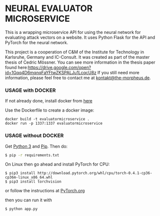 # NEURAL EVALUATOR MICROSERVICE

This is a wrapping microservice API for using the neural network for evaluating attack vectors on a website.
It uses Python Flask for the API and PyTorch for the neural network.

This project is a cooperation of C&M of the Institute for Technology in Karlsruhe, Germany and IC-Consult. It was created as part of the master thesis of Cedric Mössner.
You can see more information in the thesis paper found here:https://drive.google.com/open?id=1Gqq4D6mqnqFaYFtwZKSPALJu1LcqcU8z 
If you still need more information, please feel free to contact me at kontakt@the-morpheus.de.

### USAGE with DOCKER
If not already done, install docker from [here](https://www.docker.com/get-started)

Use the Dockerfile to create a docker image:
```
docker build -t evaluatormicroservice .
docker run -p 1337:1337 evaluatormicroservice
```

### USAGE without DOCKER
Get [Python 3](https://www.python.org/) and [Pip](https://pip.pypa.io/en/stable/installing/).
Then do:
```sh
$ pip -r requirements.txt
```

On Linux then go ahead and install PyTorch for CPU:
```
$ pip3 install http://download.pytorch.org/whl/cpu/torch-0.4.1-cp36-cp36m-linux_x86_64.whl 
$ pip3 install torchvision
```
or follow the instructions at [PyTorch.org](https://pytorch.org/)

then you can run it with

```sh
$ python app.py
```
